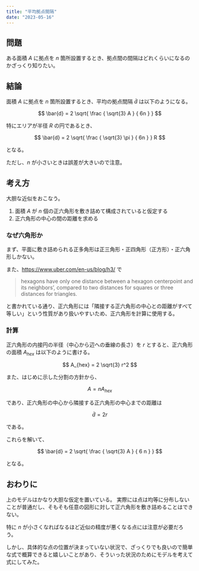 ```yaml
---
title: "平均拠点間隔"
date: "2023-05-16"
---
```


## 問題

ある面積 $A$ に拠点を $n$ 箇所設置するとき、拠点間の間隔はどれくらいになるのかざっくり知りたい。

## 結論

面積 $A$ に拠点を $n$ 箇所設置するとき、平均の拠点間隔 $\bar{d}$ は以下のようになる。

$$
\bar{d} = 2 \sqrt{ \frac { \sqrt{3} A } { 6n }  }
$$

特にエリアが半径 $R$ の円であるとき、

$$
\bar{d} = 2 \sqrt{ \frac { \sqrt{3} \pi } { 6n }  } R
$$

となる。

ただし、$n$ が小さいときは誤差が大きいので注意。

## 考え方

大胆な近似をおこなう。

1. 面積 $A$ が $n$ 個の正六角形を敷き詰めて構成されていると仮定する
1. 正六角形の中心の間の距離を求める

### なぜ六角形か

まず、平面に敷き詰められる正多角形は正三角形・正四角形（正方形）・正六角形しかない。

また、https://www.uber.com/en-us/blog/h3/ で

> hexagons have only one distance between a hexagon centerpoint and its neighbors’, compared to two distances for squares or three distances for triangles.

と書かれている通り、正六角形には「隣接する正六角形の中心との距離がすべて等しい」という性質があり扱いやすいため、正六角形を計算に使用する。

### 計算

正六角形の内接円の半径（中心から辺への垂線の長さ）を $r$ とすると、正六角形の面積 $A_{hex}$ は以下のように書ける。

$$
A_{hex} = 2 \sqrt{3} r^2
$$

また、はじめに示した分割の方針から、

$$
A = n A_{hex}
$$

であり、正六角形の中心から隣接する正六角形の中心までの距離は 

$$
\bar{d} = 2r
$$

である。

これらを解いて、

$$
\bar{d} = 2 \sqrt{ \frac { \sqrt{3} A } { 6 n } }
$$

となる。

## おわりに

上のモデルはかなり大胆な仮定を置いている。
実際には点は均等に分布しないことが普通だし、そもそも任意の図形に対して正六角形を敷き詰めることはできない。

特に $n$ が小さくなればなるほど近似の精度が悪くなる点には注意が必要だろう。

しかし、具体的な点の位置が決まっていない状況で、ざっくりでも良いので簡単な式で概算できると嬉しいことがあり、そういった状況のためにモデルを考えて式にしてみた。
